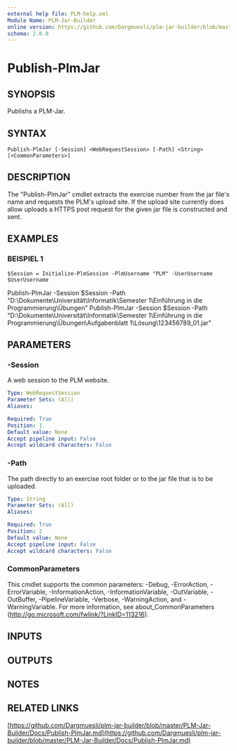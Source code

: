 ```yaml
---
external help file: PLM-help.xml
Module Name: PLM-Jar-Builder
online version: https://github.com/Dargmuesli/plm-jar-builder/blob/master/PLM-Jar-Builder/Docs/Publish-PlmJar.md
schema: 2.0.0
---
```


# Publish-PlmJar

## SYNOPSIS
Publishs a PLM-Jar.

## SYNTAX

```
Publish-PlmJar [-Session] <WebRequestSession> [-Path] <String> [<CommonParameters>]
```

## DESCRIPTION
The "Publish-PlmJar" cmdlet extracts the exercise number from the jar file's name and requests the PLM's upload site.
If the upload site currently does allow uploads a HTTPS post request for the given jar file is constructed and sent.

## EXAMPLES

### BEISPIEL 1
```
$Session = Initialize-PlmSession -PlmUsername "PLM" -UserUsername $UserUsername
```

Publish-PlmJar -Session $Session -Path "D:\Dokumente\Universität\Informatik\Semester 1\Einführung in die Programmierung\Übungen"
Publish-PlmJar -Session $Session -Path "D:\Dokumente\Universität\Informatik\Semester 1\Einführung in die Programmierung\Übungen\Aufgabenblatt 1\Lösung\123456789_01.jar"

## PARAMETERS

### -Session
A web session to the PLM website.

```yaml
Type: WebRequestSession
Parameter Sets: (All)
Aliases:

Required: True
Position: 1
Default value: None
Accept pipeline input: False
Accept wildcard characters: False
```

### -Path
The path directly to an exercise root folder or to the jar file that is to be uploaded.

```yaml
Type: String
Parameter Sets: (All)
Aliases:

Required: True
Position: 2
Default value: None
Accept pipeline input: False
Accept wildcard characters: False
```

### CommonParameters
This cmdlet supports the common parameters: -Debug, -ErrorAction, -ErrorVariable, -InformationAction, -InformationVariable, -OutVariable, -OutBuffer, -PipelineVariable, -Verbose, -WarningAction, and -WarningVariable.
For more information, see about_CommonParameters (http://go.microsoft.com/fwlink/?LinkID=113216).

## INPUTS

## OUTPUTS

## NOTES

## RELATED LINKS

[https://github.com/Dargmuesli/plm-jar-builder/blob/master/PLM-Jar-Builder/Docs/Publish-PlmJar.md](https://github.com/Dargmuesli/plm-jar-builder/blob/master/PLM-Jar-Builder/Docs/Publish-PlmJar.md)

